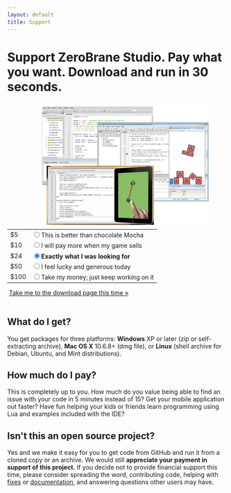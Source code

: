 ```yaml
---
layout: default
title: Support
---
```


# Support ZeroBrane Studio. Pay what you want. Download and run in 30 seconds.

<img style="float: right; padding: 10px 40px 10px 0px" src="images/lua-ide-benefits-screenshot.png" />

<form action="https://checkout.google.com/api/checkout/v2/checkoutForm/Merchant/266673609981574" id="BB_BuyButtonForm" method="post" name="BB_BuyButtonForm" target="_top">
 <table class="payment" id="payment-options">
  <tr><td class="amount">  $5</td><td class="description"><input name="item_price_1" id="amount5" value="5" type="radio" /><label for="amount5">This is better than chocolate Mocha</label></td></tr>
  <tr><td class="amount"> $10</td><td class="description"><input name="item_price_1" id="amount10" value="10" type="radio" /><label for="amount10">I will pay more when my game sells</label></td></tr>
  <tr><td class="amount"> $24</td><td class="description"><input name="item_price_1" id="amount24" checked="checked" value="24" type="radio" /><label for="amount24"><strong>Exactly what I was looking for</strong></label></td></tr>
  <tr><td class="amount"> $50</td><td class="description"><input name="item_price_1" id="amount50" value="50" type="radio" /><label for="amount50">I feel lucky and generous today</label></td></tr>
  <tr><td class="amount">$100</td><td class="description"><input name="item_price_1" id="amount100" value="100" type="radio" /><label for="amount100">Take my money; just keep working on it</label></td></tr>
 </table>

 <input name="item_name_1" type="hidden" value="ZeroBrane Studio"/>
 <input name="item_description_1" type="hidden" value=""/>
 <input name="item_quantity_1" type="hidden" value="1"/>
 <input name="item_currency_1" type="hidden" value="USD"/>
 <input name="shopping-cart.items.item-1.digital-content.url" type="hidden" value="http://studio.zerobrane.com/download.html?google-wallet"/>
 <input name="_charset_" type="hidden" value="utf-8"/>

 <div id="next-step">
  <input class="payment-button" alt="" src="https://checkout.google.com/buttons/buy.gif?merchant_id=266673609981574&amp;w=117&amp;h=48&amp;style=white&amp;variant=text&amp;loc=en_US" type="image"/>
  <a href="download.html?not-this-time" id="no-payment-text">Take me to the download page this time &#187;</a>
 </div>
</form>

<div class="separator">&nbsp;</div>

## What do I get?
You get packages for three platforms:
**Windows** XP or later (zip or self-extracting archive), **Mac OS X** 10.6.8+ (dmg file), or **Linux** (shell archive for Debian, Ubuntu, and Mint distributions).

## How much do I pay?
This is completely up to you. How much do you value being able to find
an issue with your code in 5 minutes instead of 15? Get your mobile 
application out faster? Have fun helping your kids or friends learn
programming using Lua and examples included with the IDE?

## Isn't this an open source project?
Yes and we make it easy for you to get code from GitHub and
run it from a cloned copy or an archive. We would still **appreciate your 
payment in support of this project.** If you decide not to provide financial
support this time, please consider spreading the word, contributing code,
helping with [fixes](https://github.com/pkulchenko/ZeroBraneStudio/issues)
or [documentation](documentation.html),
and answering questions other users may have.
